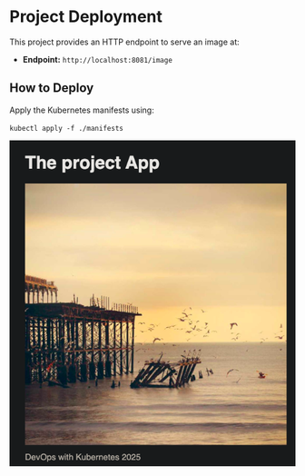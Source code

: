 # Project Deployment

This project provides an HTTP endpoint to serve an image at:

- **Endpoint:** `http://localhost:8081/image`

## How to Deploy

Apply the Kubernetes manifests using:

`kubectl apply -f ./manifests`

![screenshot](./Screenshot.png)
